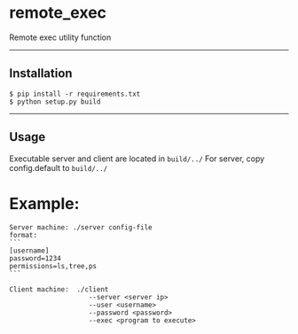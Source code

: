 # remote_exec

Remote exec utility function


----------------------
Installation
----------------------
```
$ pip install -r requirements.txt
$ python setup.py build
```

----------------------
Usage
----------------------
Executable server and client are located in `build/../`
For server, copy config.default to `build/../`

# Example:  

    Server machine: ./server config-file
    format:
    ```
    [username]
    password=1234
    permissions=ls,tree,ps
    ```

    Client machine:  ./client 
                        --server <server ip> 
                        --user <username> 
                        --password <password> 
                        --exec <program to execute>

